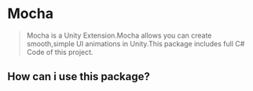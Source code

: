 # Mocha
> Mocha is a Unity Extension.Mocha allows you can create smooth,simple UI animations in Unity.This package includes full C# Code of this project.

## How can i use this package?

